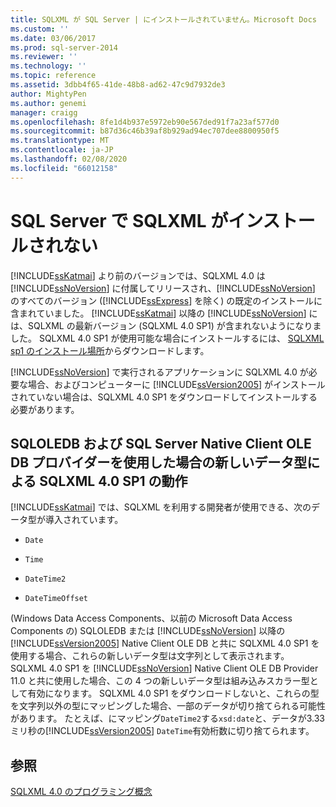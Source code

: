 ```yaml
---
title: SQLXML が SQL Server | にインストールされていません。Microsoft Docs
ms.custom: ''
ms.date: 03/06/2017
ms.prod: sql-server-2014
ms.reviewer: ''
ms.technology: ''
ms.topic: reference
ms.assetid: 3dbb4f65-41de-48b8-ad62-47c9d7932de3
author: MightyPen
ms.author: genemi
manager: craigg
ms.openlocfilehash: 8fe1d4b937e5972eb90e567ded91f7a23af577d0
ms.sourcegitcommit: b87d36c46b39af8b929ad94ec707dee8800950f5
ms.translationtype: MT
ms.contentlocale: ja-JP
ms.lasthandoff: 02/08/2020
ms.locfileid: "66012158"
---
```

# <a name="sqlxml-is-not-installed-in-sql-server"></a>SQL Server で SQLXML がインストールされない
  
  [!INCLUDE[ssKatmai](../../includes/sskatmai-md.md)] より前のバージョンでは、SQLXML 4.0 は [!INCLUDE[ssNoVersion](../../includes/ssnoversion-md.md)] に付属してリリースされ、[!INCLUDE[ssNoVersion](../../includes/ssnoversion-md.md)] のすべてのバージョン ([!INCLUDE[ssExpress](../../includes/ssexpress-md.md)] を除く) の既定のインストールに含まれていました。 
  [!INCLUDE[ssKatmai](../../includes/sskatmai-md.md)] 以降の [!INCLUDE[ssNoVersion](../../includes/ssnoversion-md.md)] には、SQLXML の最新バージョン (SQLXML 4.0 SP1) が含まれないようになりました。 SQLXML 4.0 SP1 が使用可能な場合にインストールするには、 [SQLXML sp1 のインストール場所](https://www.microsoft.com/download/details.aspx?id=16978)からダウンロードします。  
  
 
  [!INCLUDE[ssNoVersion](../../includes/ssnoversion-md.md)] で実行されるアプリケーションに SQLXML 4.0 が必要な場合、およびコンピューターに [!INCLUDE[ssVersion2005](../../includes/ssversion2005-md.md)] がインストールされていない場合は、SQLXML 4.0 SP1 をダウンロードしてインストールする必要があります。  
  
## <a name="sqlxml-40-sp1-behavior-with-new-data-types-using-sqloledb-and-sql-server-native-client-ole-db-provider"></a>SQLOLEDB および SQL Server Native Client OLE DB プロバイダーを使用した場合の新しいデータ型による SQLXML 4.0 SP1 の動作  
 
  [!INCLUDE[ssKatmai](../../includes/sskatmai-md.md)] では、SQLXML を利用する開発者が使用できる、次のデータ型が導入されています。  
  
-   `Date`  
  
-   `Time`  
  
-   `DateTime2`  
  
-   `DateTimeOffset`  
  
 (Windows Data Access Components、以前の Microsoft Data Access Components の) SQLOLEDB または [!INCLUDE[ssNoVersion](../../includes/ssnoversion-md.md)] 以降の [!INCLUDE[ssVersion2005](../../includes/ssversion2005-md.md)] Native Client OLE DB と共に SQLXML 4.0 SP1 を使用する場合、これらの新しいデータ型は文字列として表示されます。 SQLXML 4.0 SP1 を [!INCLUDE[ssNoVersion](../../includes/ssnoversion-md.md)] Native Client OLE DB Provider 11.0 と共に使用した場合、この 4 つの新しいデータ型は組み込みスカラー型として有効になります。 SQLXML 4.0 SP1 をダウンロードしないと、これらの型を文字列以外の型にマッピングした場合、一部のデータが切り捨てられる可能性があります。 たとえば、にマッピング`DateTime2`する`xsd:date`と、データが3.33 ミリ秒の[!INCLUDE[ssVersion2005](../../includes/ssversion2005-md.md)] `DateTime`有効桁数に切り捨てられます。  
  
## <a name="see-also"></a>参照  
 [SQLXML 4.0 のプログラミング概念](sqlxml-4-0-programming-concepts.md)  
  
  
